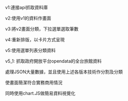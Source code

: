 v1:連接api抓取資料庫

v2:使用v1的資料作畫面

v3:將v2畫面分類，下拉選單選取筆數

v4:重新排版，以卡片方式呈現

v5:使用選單列表分類資料

v5_1:
抓取政府開放平台opendata的全台旅館資料

處理JSON大量數據，並且使用上述各版本技術作分割及分類

使畫面簡潔符合實務商用情況

同時使用chart.JS做簡易資料視覺化
